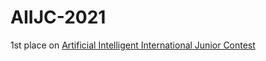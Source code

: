 # AIIJC-2021
1st place on [Artificial Intelligent International Junior Contest](https://aiijc.com/ru/)
